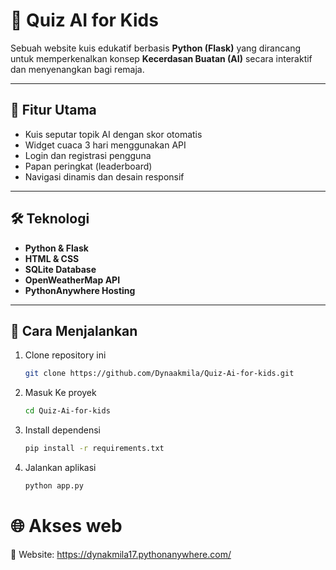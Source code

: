 # 🤖 Quiz AI for Kids

Sebuah website kuis edukatif berbasis **Python (Flask)** yang dirancang untuk memperkenalkan konsep **Kecerdasan Buatan (AI)** secara interaktif dan menyenangkan bagi remaja.

---

## 🌟 Fitur Utama
- Kuis seputar topik AI dengan skor otomatis  
- Widget cuaca 3 hari menggunakan API  
- Login dan registrasi pengguna  
- Papan peringkat (leaderboard)  
- Navigasi dinamis dan desain responsif  

---

## 🛠️ Teknologi
- **Python & Flask**
- **HTML & CSS**
- **SQLite Database**
- **OpenWeatherMap API**
- **PythonAnywhere Hosting**

---

## 🚀 Cara Menjalankan
1. Clone repository ini
   ```bash
   git clone https://github.com/Dynaakmila/Quiz-Ai-for-kids.git
3. Masuk Ke proyek
   ```bash
   cd Quiz-Ai-for-kids
5. Install dependensi
   ```bash
   pip install -r requirements.txt
7. Jalankan aplikasi
   ```bash
   python app.py

# 🌐 Akses web
🔗 Website: https://dynakmila17.pythonanywhere.com/

   

